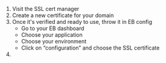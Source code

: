 1. Visit the SSL cert manager
2. Create a new certificate for your domain
3. Once it's verified and ready to use, throw it in EB config
    - Go to your EB dashboard
    - Choose your application
    - Choose your environment
    - Click on “configuration” and choose the SSL certificate
4.
